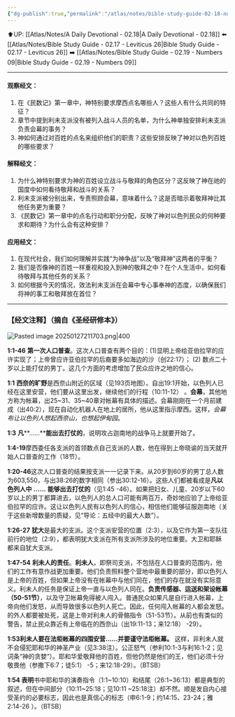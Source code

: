 ```yaml
---
{"dg-publish":true,"permalink":"/atlas/notes/bible-study-guide-02-18-numbers-01/"}
---
```


⬆️UP: [[Atlas/Notes/A Daily Devotional - 02.18\|A Daily Devotional - 02.18]]
⬅️ [[Atlas/Notes/Bible Study Guide - 02.17 - Leviticus 26\|Bible Study Guide - 02.17 - Leviticus 26]]
➡️ [[Atlas/Notes/Bible Study Guide - 02.19 - Numbers 09\|Bible Study Guide - 02.19 - Numbers 09]] 

---

#### 观察经文：
1. 在《民数记》第一章中，神特别要求摩西点名哪些人？这些人有什么共同的特征？
2. 章节中提到利未支派没有被列入战斗人员的名单，为什么神单独安排利未支派负责会幕的事务？
3. 神如何通过对百姓的点名来组织他们的职责？这些安排反映了神对以色列百姓的哪些要求？

#### 解释经文：
1. 为什么神特别要求为神的百姓设立战斗与敬拜的角色区分？这反映了神在祂的国度中如何看待敬拜和战斗的关系？
2. 利未支派被分别出来，专责照顾会幕，意味着什么？这是否暗示着敬拜神比其他任务更为重要？
3. 《民数记》第一章中的点名行动和职分分配，反映了神对以色列民众的何种要求和期待？为什么会有这种安排？

#### 应用经文：
1. 在现代社会，我们如何理解并实践“为神争战”以及“敬拜神”这两者的平衡？
2. 我们是否像神的百姓一样重视和投入到神的敬拜之中？在个人生活中，如何看待敬拜与其他任务的关系？
3. 如何根据今天的情况，效法利未支派在会幕中专心事奉神的态度，以确保我们将神的事工和敬拜放在首位？

---
### 【经文注释】（摘自《圣经研修本》）

![Pasted image 20250127211703.png|400](/img/user/Atlas/Utilities/Images/Pasted%20image%2020250127211703.png)

**1:1-46** **第一次人口普查**。这次人口普查有两个目的：(1)显明上帝给亚伯拉罕的应许实现了；上帝曾应许亚伯拉罕的后裔要多如海边的沙（创22:17）； (2) 数点二十岁以上能打仗的男丁。这几个方面的考虑增加了民众应许之地的信心。

**1:1** **西奈的旷野**是西奈山附近的区域（见193页地图）。自出19:1开始，以色列人已经在这里安营，他们要从这里出发，继续他们的行程（10:11-12） 。**会幕**，其他地方称为帐幕，出25~31、35~40章对帐幕有具体的描述。会幕刚刚在一个月前建成（出40:2），现在自动化机器人在地上的居所，他从这里指示摩西。这样，_会幕布让以色列人想起西奈山，也想起伊甸园_。

**1:3** **凡****……****能出去打仗的**，说明攻占迦南地的战争马上就要开始了。

**1:4-19**摩西委任各支派的首领数点自己支派的人数，他在得到上帝晓谕的当天就开始人口普查的工作（18节）。

**1:20-46**这次人口普查的结果按支派一一记录下来。从20岁到60岁的男丁总人数为603,550，与出38:26的数字相同（参出30:12-16）。这些人们都被看成是**凡以色列人中** **……** **能够出去打仗的**（见1:45 -46）。如果把妇女、儿童、20岁以下60岁以上的男丁都算进去，以色列人的总人口可能有两百万，奇妙地应验了上帝给亚伯拉罕的应许。这让以色列人民有以色列人的信心，相信他们能够征服迦南地（关于这些新增数量的质疑，见“导论：五经中的最大人数”）。

**1:26-27** **犹大**是最大的支派。这个支派安营的位置（2:3），以及它作为第一支队往前行的地位（2:9），都表明犹大支派在所有支派所涉及的地位重要。大卫和耶稣都来自犹大支派。

**1:47-54** **利未人的责任**。**利未人**，即祭司支派，不包括在人口普查的范围内，他们的工作有意作战更加重要。他们负责照料整个营地中最重要的部分，即以色列人是上帝的百姓，但如果上帝没有在帐幕中与他们同在，他们的存在就没有实际意义。利未人的任务是保证上帝一直与以色列人同在。**负责传感器、运送和架设帐幕（50-51节）**，以及守卫帐幕免得被人闯入。普通民众如果凡是自行进入帐幕，上帝向他们发怒，从而导致很多以色列人死亡。因此，任何闯入帐幕的人都会发怒。的外人都要被处死，这是上帝对利未人的骨骼指令（51-53节）。从前也有类似的警告，禁止民众靠近有上帝临在的西奈山（出19:11-13；来12:18） -29）。

**1:53利未人要在法柜帐幕的四围安营……并要谨守法柜帐幕。** 这样，非利未人就不会侵犯耶和华的神圣产业（见3:38注）。公正怒气（参利10:1-3与利16:1-2；见词条“神的贪婪”）。耶和华爱敬拜他的百姓，但他仍然是他们的王，他们必须十分敬畏他（参撒下6:7；徒5:1） -5；来12:18-29）。（BTSB）

**1:54 表明**书中耶和华的​​演奏指令（1:1~10:10）和结尾（26:1~36:13）都是典型的叙述，但在中间部分（10:11~25:18；见10:11 ~25:18注）却不然。顺是发自内心接受圣约的必要标志，因此也是真信心的标志（申6:1-9；约14:15、23-24；雅2:14-26 ）。（BTSB）